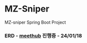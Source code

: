 # MZ-Sniper
MZ-sniper Spring Boot Project

### ERD - [meethub](https://www.erdcloud.com/d/biFvzoPbffMLQzN6X) 진행중 - 24/01/18
